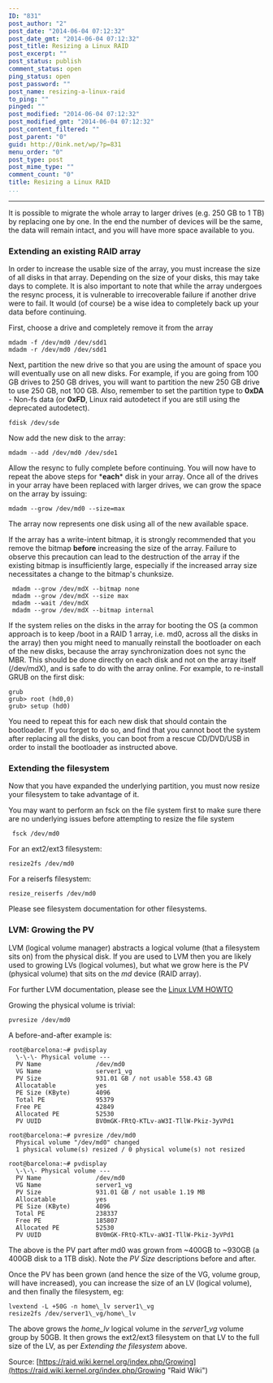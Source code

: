 ```yaml
---
ID: "831"
post_author: "2"
post_date: "2014-06-04 07:12:32"
post_date_gmt: "2014-06-04 07:12:32"
post_title: Resizing a Linux RAID
post_excerpt: ""
post_status: publish
comment_status: open
ping_status: open
post_password: ""
post_name: resizing-a-linux-raid
to_ping: ""
pinged: ""
post_modified: "2014-06-04 07:12:32"
post_modified_gmt: "2014-06-04 07:12:32"
post_content_filtered: ""
post_parent: "0"
guid: http://0ink.net/wp/?p=831
menu_order: "0"
post_type: post
post_mime_type: ""
comment_count: "0"
title: Resizing a Linux RAID
...
```

---

It is possible to migrate the whole array to larger drives
(e.g. 250 GB to 1 TB) by replacing one by one. In the end the number
of devices will be the same, the data will remain intact, and you will
have more space available to you.

### Extending an existing RAID array

In order to increase the usable size of the array, you must increase
the size of all disks in that array. Depending on the size of your
disks, this may take days to complete. It is also important to note
that while the array undergoes the resync process, it is vulnerable
to irrecoverable failure if another drive were to fail. It would (of
course) be a wise idea to completely back up your data before continuing.

First, choose a drive and completely remove it from the array

```
mdadm -f /dev/md0 /dev/sdd1
mdadm -r /dev/md0 /dev/sdd1
````

Next, partition the new drive so that you are using the amount of
space you will eventually use on all new disks. For example, if you
are going from 100 GB drives to 250 GB drives, you will want to
partition the new 250 GB drive to use 250 GB, not 100 GB. Also,
remember to set the partition type to **0xDA** \- Non-fs data (or
**0xFD**, Linux raid autodetect if you are still using the deprecated
autodetect).

```
fdisk /dev/sde
```

Now add the new disk to the array:

```
mdadm --add /dev/md0 /dev/sde1
```

Allow the resync to fully complete before continuing. You will now
have to repeat the above steps for ***each**\* disk in your array.
Once all of the drives in your array have been replaced with larger
drives, we can grow the space on the array by issuing:

```
mdadm --grow /dev/md0 --size=max
```

The array now represents one disk using all of the new available space.

If the array has a write-intent bitmap, it is strongly recommended that
you remove the bitmap **before** increasing the size of the array.
Failure to observe this precaution can lead to the destruction of the
array if the existing bitmap is insufficiently large, especially if
the increased array size necessitates a change to the bitmap's chunksize.

```
 mdadm --grow /dev/mdX --bitmap none
 mdadm --grow /dev/mdX --size max
 mdadm --wait /dev/mdX
 mdadm --grow /dev/mdX --bitmap internal
```

If the system relies on the disks in the array for booting the OS
(a common approach is to keep /boot in a RAID 1 array, i.e. md0,
across all the disks in the array) then you might need to manually
reinstall the bootloader on each of the new disks, because the array
synchronization does not sync the MBR. This should be done directly
on each disk and not on the array itself (/dev/mdX), and is safe to
do with the array online. For example, to re-install GRUB on the
first disk:

```
grub
grub> root (hd0,0)
grub> setup (hd0)
```

You need to repeat this for each new disk that should contain the
bootloader. If you forget to do so, and find that you cannot boot
the system after replacing all the disks, you can boot from a rescue
CD/DVD/USB in order to install the bootloader as instructed above.

### Extending the filesystem

Now that you have expanded the underlying partition, you must now
resize your filesystem to take advantage of it.

You may want to perform an fsck on the file system first to make sure
there are no underlying issues before attempting to resize the file system

```
 fsck /dev/md0
```

For an ext2/ext3 filesystem:

```
resize2fs /dev/md0
```

For a reiserfs filesystem:

```
resize_reiserfs /dev/md0
```

Please see filesystem documentation for other filesystems.

### LVM: Growing the PV

LVM (logical volume manager) abstracts a logical volume
(that a filesystem sits on) from the physical disk. If you are used
to LVM then you are likely used to growing LVs (logical volumes), but
what we grow here is the PV (physical volume) that sits on the
_md_ device (RAID array).

For further LVM documentation, please see the
[Linux LVM HOWTO](http://tldp.org/HOWTO/LVM-HOWTO/)

Growing the physical volume is trivial:

```
pvresize /dev/md0
```

A before-and-after example is:

```
root@barcelona:~# pvdisplay
  \-\-\- Physical volume ---
  PV Name               /dev/md0
  VG Name               server1_vg
  PV Size               931.01 GB / not usable 558.43 GB
  Allocatable           yes
  PE Size (KByte)       4096
  Total PE              95379
  Free PE               42849
  Allocated PE          52530
  PV UUID               BV0mGK-FRtQ-KTLv-aW3I-TllW-Pkiz-3yVPd1

root@barcelona:~# pvresize /dev/md0
  Physical volume "/dev/md0" changed
  1 physical volume(s) resized / 0 physical volume(s) not resized

root@barcelona:~# pvdisplay
  \-\-\- Physical volume ---
  PV Name               /dev/md0
  VG Name               server1_vg
  PV Size               931.01 GB / not usable 1.19 MB
  Allocatable           yes
  PE Size (KByte)       4096
  Total PE              238337
  Free PE               185807
  Allocated PE          52530
  PV UUID               BV0mGK-FRtQ-KTLv-aW3I-TllW-Pkiz-3yVPd1
```

The above is the PV part after md0 was grown from ~400GB to ~930GB
(a 400GB disk to a 1TB disk). Note the _PV Size_ descriptions before
and after.

Once the PV has been grown (and hence the size of the VG, volume
group, will have increased), you can increase the size of an LV
(logical volume), and then finally the filesystem, eg:

```
lvextend -L +50G -n home\_lv server1\_vg
resize2fs /dev/server1\_vg/home\_lv
```

The above grows the _home_lv_ logical volume in the _server1_vg_ 
volume group by 50GB. It then grows the ext2/ext3 filesystem on that
LV to the full size of the LV, as per _Extending the filesystem_ above.

Source: [https://raid.wiki.kernel.org/index.php/Growing](https://raid.wiki.kernel.org/index.php/Growing "Raid Wiki")
